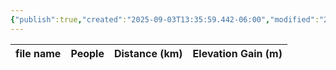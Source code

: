 ```yaml
---
{"publish":true,"created":"2025-09-03T13:35:59.442-06:00","modified":"2025-09-03T14:56:39.080-06:00","published":"2025-09-03T14:56:39.080-06:00","tags":["route"],"cssclasses":"","elevation":null,"region":"Icefields Parkway","location":"51.6759719, -116.3753429","DWYT":null,"Kane":"Difficult","completed":false}
---
```



| file name | People | Distance (km) | Elevation Gain (m) |
| --------- | ------ | ------------- | ------------------ |